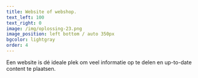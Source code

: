 ```yaml
---
title: Website of webshop.
text_left: 100
text_right: 0
image: /img/oplossing-23.png
image_position: left bottom / auto 350px
bgcolor: lightgray
order: 4
---
```


Een website is dé ideale plek om veel informatie op te delen en up-to-date content te plaatsen.